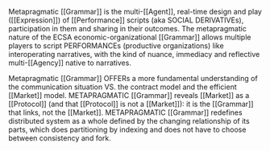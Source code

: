 Metapragmatic [[Grammar]] is the multi-[[Agent]], real-time design and play ([[Expression]]) of [[Performance]] scripts (aka SOCIAL DERIVATIVEs), participation in them and sharing in their outcomes. The metapragmatic nature of the ECSA economic-organizational [[Grammar]] allows multiple players to script PERFORMANCEs (productive organizations) like interoperating narratives, with the kind of nuance, immediacy and reflective multi-[[Agency]] native to narratives.

Metapragmatic [[Grammar]] OFFERs a more fundamental understanding of the communication situation VS. the contract model and the efficient [[Market]] model. METAPRAGMATIC [[Grammar]] reveals [[Market]] as a [[Protocol]] (and that [[Protocol]] is not a [[Market]]): it is the [[Grammar]] that links, not the [[Market]]. METAPRAGMATIC [[Grammar]] redefines distributed system as a whole defined by the changing relationship of its parts, which does partitioning by indexing and does not have to choose between consistency and fork.
